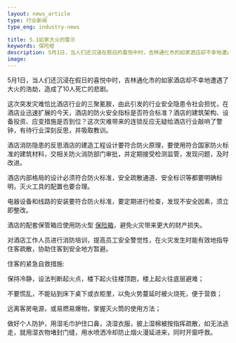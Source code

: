 ```yaml
---
layout: news_article
type: 行业新闻
type_eng: industry-news

title: 5.1如家大火的警示
keywords: 保险柜
description: 5月1日，当人们还沉浸在假日的喜悦中时，吉林通化市的如家酒店却不幸地遭遇了大火的浩劫，造成了10人死亡的悲剧。行业的深刻反思，应吸取教训。
image: 
---
```

5月1日，当人们还沉浸在假日的喜悦中时，吉林通化市的如家酒店却不幸地遭遇了大火的浩劫，造成了10人死亡的悲剧。

这次突发灾难恰比酒店行业的三聚氰胺，由此引发的行业安全隐患令社会担忧，在酒店业迅速扩展的今天，酒店的防火安全指标是否符合标准？酒店的建筑架构、设备投资、应变措施是否到位？这次灾难带来的连锁反应无疑给酒店行业敲响了警钟，有待行业深刻反思，并吸取教训。

酒店消防隐患的反思酒店的建造工程设计要符合防火原理，要使用符合国家防火标准的建筑材料，交相关防火消防部门审批，并定期接受检测监管，发现问题，及时改进。

酒店内部格局的设计必须符合防火标准，安全疏散通道、安全标识等都要明确标明，灭火工具的配置也要合理。

电器设备和线路的安装要符合防火标准，要定期进行检查，发现不安全因素，须立即整改。

酒店的配套保管箱应使用防火型 [保险箱](http://www.qnn.com.cn/)，避免火灾带来更大的财产损失。

对酒店工作人员进行消防培训，提高员工安全警觉性，在火灾发生时能有效地指导住客疏散，协助住客到安全地方暂避。

住客的紧急自救措施:

保持冷静，设法判断起火点，楼下起火往楼顶跑，楼上起火往底层避难；

不要慌乱，不能钻到床下桌下或衣柜里，以免火势蔓延时被火烧死，便于营救；

远离客房电源，或易燃易爆物，掌握灭火筒的使用方法；

做好个人防护，用湿毛巾护住口鼻，浇湿衣服，披上湿棉被按指挥疏散，如无法逃走，就用湿衣物堵封门缝，用水喷洒冷却防止烟火漫延进来，同时开窗呼救。
